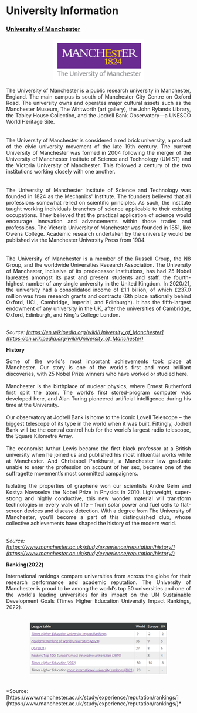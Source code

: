 # University Information 
### [University of Manchester](https://www.manchester.ac.uk/)    
<p align="center">
  <img src="../images/image25.png"/>
</p>
<div align="justify">The University of Manchester is a public research university in Manchester, England. The main campus is south of Manchester City Centre on Oxford Road. The university owns and operates major cultural assets such as the Manchester Museum, The Whitworth (art gallery), the John Rylands Library, the Tabley House Collection, and the Jodrell Bank Observatory—a UNESCO World Heritage Site.</div> <br>   
<br>
<div align="justify">The University of Manchester is considered a red brick university, a product of the civic university movement of the late 19th century. The current University of Manchester was formed in 2004 following the merger of the University of Manchester Institute of Science and Technology (UMIST) and the Victoria University of Manchester. This followed a century of the two institutions working closely with one another.</div> <br>   
<br>
<div align="justify">The University of Manchester Institute of Science and Technology was founded in 1824 as the Mechanics' Institute. The founders believed that all professions somewhat relied on scientific principles. As such, the institute taught working individuals branches of science applicable to their existing occupations. They believed that the practical application of science would encourage innovation and advancements within those trades and professions. The Victoria University of Manchester was founded in 1851, like Owens College. Academic research undertaken by the university would be published via the Manchester University Press from 1904.</div> <br>    
<br>
<div align="justify">The University of Manchester is a member of the Russell Group, the N8 Group, and the worldwide Universities Research Association. The University of Manchester, inclusive of its predecessor institutions, has had 25 Nobel laureates amongst its past and present students and staff, the fourth-highest number of any single university in the United Kingdom. In 2020/21, the university had a consolidated income of £1.1 billion, of which £237.0 million was from research grants and contracts (6th place nationally behind Oxford, UCL, Cambridge, Imperial, and Edinburgh). It has the fifth-largest endowment of any university in the UK, after the universities of Cambridge, Oxford, Edinburgh, and King's College London.
</div><br>

*Source: [https://en.wikipedia.org/wiki/University_of_Manchester](https://en.wikipedia.org/wiki/University_of_Manchester)*  

**History** <br>
<div align="justify">Some of the world's most important achievements took place at Manchester. Our story is one of the world's first and most brilliant discoveries, with 25 Nobel Prize winners who have worked or studied here.
</div> <br>    

<div align="justify">Manchester is the birthplace of nuclear physics, where Ernest Rutherford first split the atom. The world’s first stored-program computer was developed here, and Alan Turing pioneered artificial intelligence during his time at the University.</div>
<br>     

<div align="justify">Our observatory at Jodrell Bank is home to the iconic Lovell Telescope – the biggest telescope of its type in the world when it was built. Fittingly, Jodrell Bank will be the central control hub for the world’s largest radio telescope, the Square Kilometre Array.</div>
<br>    

<div align="justify">The economist Arthur Lewis became the first black professor at a British university when he joined us and published his most influential works while at Manchester. And Christabel Pankhurst, a Manchester law graduate unable to enter the profession on account of her sex, became one of the suffragette movement’s most committed campaigners.</div>
<br>    

<div align="justify">Isolating the properties of graphene won our scientists Andre Geim and Kostya Novoselov the Nobel Prize in Physics in 2010. Lightweight, super-strong and highly conductive, this new wonder material will transform technologies in every walk of life – from solar power and fuel cells to flat-screen devices and disease detection.
With a degree from The University of Manchester, you’ll become a part of this distinguished club, whose collective achievements have shaped the history of the modern world.
</div> <br>    


*Source: [https://www.manchester.ac.uk/study/experience/reputation/history/](https://www.manchester.ac.uk/study/experience/reputation/history/)*
<br>

**Ranking(2022)**  
<div align="justify">International rankings compare universities from across the globe for their research performance and academic reputation. The University of Manchester is proud to be among the world’s top 50 universities and one of the world's leading universities for its impact on the UN Sustainable Development Goals (Times Higher Education University Impact Rankings, 2022).
</div> <br>    


<p align="center">
  <img src="../images/image32.png" height=75% width=75%>
</p>
<br>
*Source: [https://www.manchester.ac.uk/study/experience/reputation/rankings/](https://www.manchester.ac.uk/study/experience/reputation/rankings/)*
